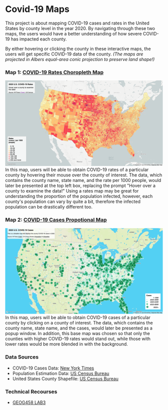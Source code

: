 # Covid-19 Maps

This project is about mapping COVID-19 cases and rates in the United States by county level in the year 2020. By navigating through these two maps, the users would have a better understanding of how severe COVID-19 has impacted each county.

By either hovering or clicking the county in these interactive maps, the users will get specific COVID-19 data of the county.
_(The maps are projected in Albers equal-area conic projection to preserve land shape!)_

### Map 1: [COVID-19 Rates Choropleth Map](https://kristinahsu.github.io/covid_data_maps/map1.html)
![Map 1: COVID-19 Rates Choropleth Map](img/map1.png)
In this map, users will be able to obtain COVID-19 rates of a particular county by hovering their mouse over the county of interest. The data, which contains the county name, state name, and the rate per 1000 people, would later be presented at the top left box, replacing the prompt "Hover over a county to examine the data!" Using a rates map may be great for understanding the proportion of the population infected, however, each county's population can vary by quite a bit, therefore the infected population can be drastically different too. 

### Map 2: [COVID-19 Cases Propotional Map](https://kristinahsu.github.io/covid_data_maps/map2.html)
![Map 2: COVID-19 Cases Propotional Map](img/map2.png)
In this map, users will be able to obtain COVID-19 cases of a particular county by clicking on a county of interest. The data, which contains the county name, state name, and the cases, would later be presented as a popup window. In addition, this base map was chosen so that only the counties with higher COVID-19 rates would stand out, while those with lower rates would be more blended in with the background. 



### Data Sources
- COVID-19 Cases Data: [New York Times](https://github.com/nytimes/covid-19-data/blob/43d32dde2f87bd4dafbb7d23f5d9e878124018b8/live/us-counties.csv)
- Population Estimation Data: [US Census Bureau](https://data.census.gov/cedsci/table?g=0100000US%24050000&d=ACS%205-Year%20Estimates%20Data%20Profiles&tid=ACSDP5Y2018.DP05&hidePreview=true)
- United States County Shapefile: [US Census Bureau](https://www.census.gov/geographies/mapping-files/time-series/geo/carto-boundary-file.html)

### Technical Recourses
- [GEOG458 LAB3](https://github.com/jakobzhao/geog458/tree/master/labs/lab03)